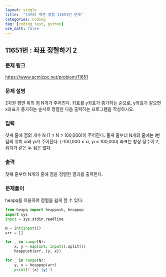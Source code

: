 ```yaml
---
layout: single
title:  "[코테] 백준 정렬 11651번 문제"
categories: Coding
tag: [coding test, python]
use_math: false
---
```


## 11651번 : 좌표 정렬하기 2
### 문제 링크
<https://www.acmicpc.net/problem/11651>

### 문제 설명
2차원 평면 위의 점 N개가 주어진다. 좌표를 y좌표가 증가하는 순으로, y좌표가 같으면 x좌표가 증가하는 순서로 정렬한 다음 출력하는 프로그램을 작성하시오.

### 입력
첫째 줄에 점의 개수 N (1 ≤ N ≤ 100,000)이 주어진다. 둘째 줄부터 N개의 줄에는 i번점의 위치 xi와 yi가 주어진다. (-100,000 ≤ xi, yi ≤ 100,000) 좌표는 항상 정수이고, 위치가 같은 두 점은 없다.

### 출력
첫째 줄부터 N개의 줄에 점을 정렬한 결과를 출력한다.

### 문제풀이
heapq를 이용하여 정렬을 쉽게 할 수 있다.


```python
from heapq import heappush, heappop
import sys
input = sys.stdin.readline

N = int(input())
arr = []

for _ in range(N):
    x, y = map(int, input().split())
    heappush(arr, (y, x))

for _ in range(N):
    y, x = heappop(arr)
    print(f'{x} {y}')
```
